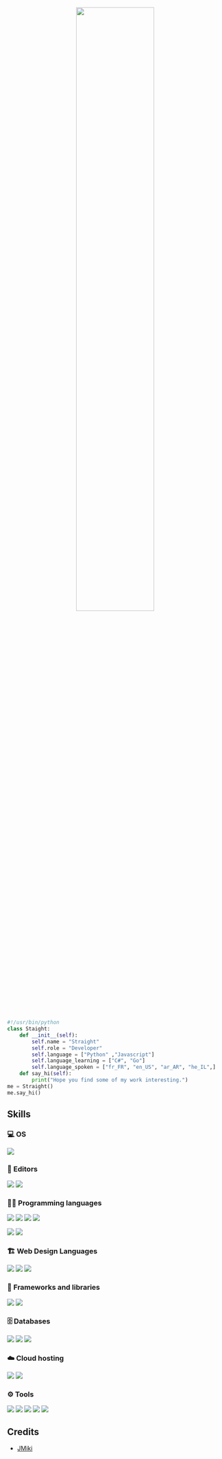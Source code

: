 #
<p align=center>
<a href="https://discord.com/users/944609873822380112">
<img src="https://discord.c99.nl/widget/theme-2/944609873822380112.png" width=60%>
</a>
  </p>

```python
#!/usr/bin/python
class Staight:
    def __init__(self):
        self.name = "Straight"
        self.role = "Developer"
        self.language = ["Python" ,"Javascript"]
        self.language_learning = ["C#", "Go"]
        self.language_spoken = ["fr_FR", "en_US", "ar_AR", "he_IL",]
    def say_hi(self):
        print("Hope you find some of my work interesting.")
me = Straight()
me.say_hi()
```


## Skills
### 💻 OS
![](https://img.shields.io/badge/Windows-0078D6.svg?logo=Windows&logoColor=black)

### 📝 Editors
![](https://img.shields.io/badge/Visual%20Studio%20Code-0078d7.svg?logo=visual-studio-code&logoColor=white)
![](https://img.shields.io/badge/Visual%20Studio-5C2D91.svg?logo=visualstudio&logoColor=white)

### 👨‍💻 Programming languages
![](https://img.shields.io/badge/JavaScript-F7DF1E.svg?logo=javascript&logoColor=black)
![](https://img.shields.io/badge/Python-31A8FF.svg?logo=python&logoColor=white)
![](https://img.shields.io/badge/C-A8B9CC.svg?logo=C&logoColor=white)
![](https://custom-icon-badges.herokuapp.com/badge/C++-00599C.svg?logo=cpp2&logoColor=white)

![](https://img.shields.io/badge/PowerShell-5391FE.svg?logo=powershell&logoColor=white)
![](https://img.shields.io/badge/Bash-121011.svg?logo=gnu-bash&logoColor=white)

### 🏗️ Web Design Languages
![](https://img.shields.io/badge/HTML-E34F26.svg?logo=html5&logoColor=white)
![](https://img.shields.io/badge/CSS-1572B6.svg?logo=css3&logoColor=white)
![](https://img.shields.io/badge/Bootstrap-7952B3.svg?logo=bootstrap&logoColor=white)


### 🧰 Frameworks and libraries
![](https://img.shields.io/badge/Node.js-43853D.svg?logo=node.js&logoColor=white)
![](https://img.shields.io/badge/Discord.js-512BD4.svg?logo=Discord&logoColor=white)


### 🗄️ Databases 
![](https://img.shields.io/badge/PostgreSQL-4169E1.svg?logo=postgresql&logoColor=white)
![](https://img.shields.io/badge/MySQL-4479A1.svg?logo=mysql&logoColor=white)
![](https://img.shields.io/badge/SQLite-003B57.svg?logo=SQLite&logoColor=white)

### ☁️ Cloud hosting
![](https://img.shields.io/badge/DigitalOcean-0080FF.svg?logo=DigitalOcean&logoColor=white)
![](https://img.shields.io/badge/RaspberryPi-A22846.svg?logo=RaspberryPi&logoColor=white)

### ⚙️ Tools
![](https://img.shields.io/badge/Terminal-4D4D4D.svg?logo=WindowsTerminal&logoColor=white)
![](https://img.shields.io/badge/Git-F05032.svg?logo=Git&logoColor=white")
![](https://img.shields.io/badge/Stack%20Overflow-F58025?logo=stackoverflow&logoColor=white)
![](https://img.shields.io/badge/npm-CB3837?logo=npm&logoColor=white)
![](https://img.shields.io/badge/PyPI-3775A9?logo=PyPI&logoColor=white)

## Credits 
- [JMiki](https://github.com/JM1k1)
